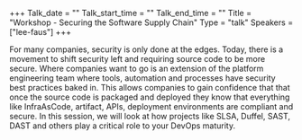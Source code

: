 +++
Talk_date = ""
Talk_start_time = ""
Talk_end_time = ""
Title = "Workshop - Securing the Software Supply Chain"
Type = "talk"
Speakers = ["lee-faus"]
+++

For many companies, security is only done at the edges.  Today, there is a movement to shift security left and requiring source code to be more secure.  Where companies want to go is an extension of the platform engineering team where tools, automation and processes have security best practices baked in.  This allows companies to gain confidence that that once the source code is packaged and deployed they know that everything like InfraAsCode, artifact, APIs, deployment environments are compliant and secure.  In this session, we will look at how projects like SLSA, Duffel, SAST, DAST and others play a critical role to your DevOps maturity.
